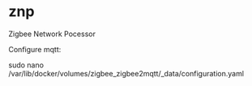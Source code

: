 # znp
Zigbee Network Pocessor

Configure mqtt:

sudo nano /var/lib/docker/volumes/zigbee_zigbee2mqtt/_data/configuration.yaml
